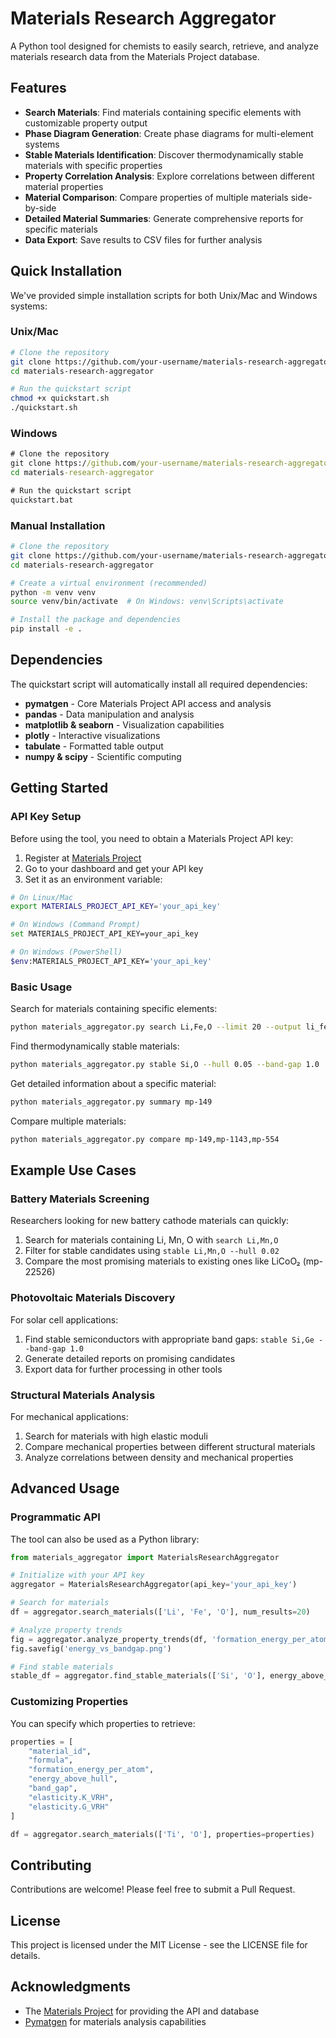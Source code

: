 # Materials Research Aggregator

A Python tool designed for chemists to easily search, retrieve, and analyze materials research data from the Materials Project database.

## Features

- **Search Materials**: Find materials containing specific elements with customizable property output
- **Phase Diagram Generation**: Create phase diagrams for multi-element systems
- **Stable Materials Identification**: Discover thermodynamically stable materials with specific properties
- **Property Correlation Analysis**: Explore correlations between different material properties
- **Material Comparison**: Compare properties of multiple materials side-by-side
- **Detailed Material Summaries**: Generate comprehensive reports for specific materials
- **Data Export**: Save results to CSV files for further analysis

## Quick Installation

We've provided simple installation scripts for both Unix/Mac and Windows systems:

### Unix/Mac
```bash
# Clone the repository
git clone https://github.com/your-username/materials-research-aggregator.git
cd materials-research-aggregator

# Run the quickstart script
chmod +x quickstart.sh
./quickstart.sh
```

### Windows
```cmd
# Clone the repository
git clone https://github.com/your-username/materials-research-aggregator.git
cd materials-research-aggregator

# Run the quickstart script
quickstart.bat
```

### Manual Installation
```bash
# Clone the repository
git clone https://github.com/your-username/materials-research-aggregator.git
cd materials-research-aggregator

# Create a virtual environment (recommended)
python -m venv venv
source venv/bin/activate  # On Windows: venv\Scripts\activate

# Install the package and dependencies
pip install -e .
```

## Dependencies

The quickstart script will automatically install all required dependencies:

- **pymatgen** - Core Materials Project API access and analysis
- **pandas** - Data manipulation and analysis
- **matplotlib & seaborn** - Visualization capabilities
- **plotly** - Interactive visualizations
- **tabulate** - Formatted table output
- **numpy & scipy** - Scientific computing

## Getting Started

### API Key Setup

Before using the tool, you need to obtain a Materials Project API key:

1. Register at [Materials Project](https://materialsproject.org/)
2. Go to your dashboard and get your API key
3. Set it as an environment variable:

```bash
# On Linux/Mac
export MATERIALS_PROJECT_API_KEY='your_api_key'

# On Windows (Command Prompt)
set MATERIALS_PROJECT_API_KEY=your_api_key

# On Windows (PowerShell)
$env:MATERIALS_PROJECT_API_KEY='your_api_key'
```

### Basic Usage

Search for materials containing specific elements:

```bash
python materials_aggregator.py search Li,Fe,O --limit 20 --output li_fe_o_materials.csv
```

Find thermodynamically stable materials:

```bash
python materials_aggregator.py stable Si,O --hull 0.05 --band-gap 1.0
```

Get detailed information about a specific material:

```bash
python materials_aggregator.py summary mp-149
```

Compare multiple materials:

```bash
python materials_aggregator.py compare mp-149,mp-1143,mp-554
```

## Example Use Cases

### Battery Materials Screening

Researchers looking for new battery cathode materials can quickly:
1. Search for materials containing Li, Mn, O with `search Li,Mn,O`
2. Filter for stable candidates using `stable Li,Mn,O --hull 0.02`
3. Compare the most promising materials to existing ones like LiCoO₂ (mp-22526)

### Photovoltaic Materials Discovery

For solar cell applications:
1. Find stable semiconductors with appropriate band gaps: `stable Si,Ge --band-gap 1.0`
2. Generate detailed reports on promising candidates
3. Export data for further processing in other tools

### Structural Materials Analysis

For mechanical applications:
1. Search for materials with high elastic moduli
2. Compare mechanical properties between different structural materials
3. Analyze correlations between density and mechanical properties

## Advanced Usage

### Programmatic API

The tool can also be used as a Python library:

```python
from materials_aggregator import MaterialsResearchAggregator

# Initialize with your API key
aggregator = MaterialsResearchAggregator(api_key='your_api_key')

# Search for materials
df = aggregator.search_materials(['Li', 'Fe', 'O'], num_results=20)

# Analyze property trends
fig = aggregator.analyze_property_trends(df, 'formation_energy_per_atom', 'band_gap')
fig.savefig('energy_vs_bandgap.png')

# Find stable materials
stable_df = aggregator.find_stable_materials(['Si', 'O'], energy_above_hull_max=0.05)
```

### Customizing Properties

You can specify which properties to retrieve:

```python
properties = [
    "material_id", 
    "formula", 
    "formation_energy_per_atom", 
    "energy_above_hull", 
    "band_gap", 
    "elasticity.K_VRH", 
    "elasticity.G_VRH"
]

df = aggregator.search_materials(['Ti', 'O'], properties=properties)
```

## Contributing

Contributions are welcome! Please feel free to submit a Pull Request.

## License

This project is licensed under the MIT License - see the LICENSE file for details.

## Acknowledgments

- The [Materials Project](https://materialsproject.org/) for providing the API and database
- [Pymatgen](https://pymatgen.org/) for materials analysis capabilities